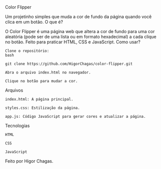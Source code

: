 Color Flipper

Um projetinho simples que muda a cor de fundo da página quando você clica em um botão.
O que é?

O Color Flipper é uma página web que altera a cor de fundo para uma cor aleatória (pode ser de uma lista ou em formato hexadecimal) a cada clique no botão. Feito para praticar HTML, CSS e JavaScript.
Como usar?

    Clone o repositório:
    bash

    git clone https://github.com/HigorChagas/color-flipper.git

    Abra o arquivo index.html no navegador.

    Clique no botão para mudar a cor.

Arquivos

    index.html: A página principal.

    styles.css: Estilização da página.

    app.js: Código JavaScript para gerar cores e atualizar a página.

Tecnologias

    HTML

    CSS

    JavaScript

Feito por Higor Chagas.
